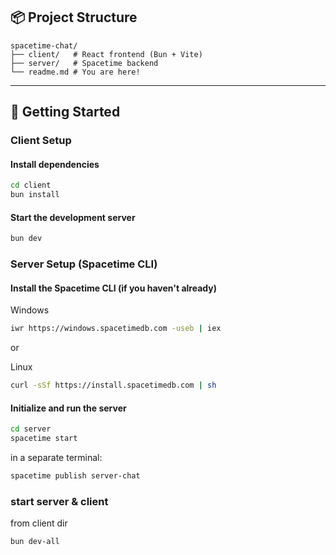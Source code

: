 ## 📦 Project Structure

```
spacetime-chat/
├── client/   # React frontend (Bun + Vite)
├── server/   # Spacetime backend
└── readme.md # You are here!
```

---

## 🚀 Getting Started

### Client Setup

#### Install dependencies

```sh
cd client
bun install
```

#### Start the development server

```sh
bun dev
```

### Server Setup (Spacetime CLI)

#### Install the Spacetime CLI (if you haven't already)

Windows

```sh
iwr https://windows.spacetimedb.com -useb | iex
```

or

Linux

```sh
curl -sSf https://install.spacetimedb.com | sh
```

#### Initialize and run the server

```sh
cd server
spacetime start
```

in a separate terminal:

```sh
spacetime publish server-chat
```

### start server & client

from client dir

```sh
bun dev-all
```
